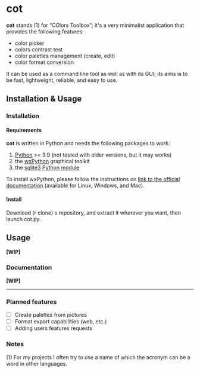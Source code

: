 # cot

**cot** stands (1) for “C*O*lors Toolbox”; it's a very minimalist application that provides the following features:

+ color picker
+ colors contrast test
+ color palettes management (create, edit)
+ color format conversion

It can be used as a command line tool as well as with its GUI; its aims is to be fast, lightweight, reliable, and easy to use.

## Installation & Usage

### Installation

#### Requirements

**cot** is written in Python and needs the following packages to work:

1. [Python](https://www.python.org/) >= 3.9 (not tested with older versions, but it may works)
2. the [wxPython](https://wxpython.org/ "Website of wxPython") graphical toolkit
3. the [sqlite3 Python module](https://docs.python.org/3/library/sqlite3.html "Official documentation")

To install wxPython, please follow the instructions on [link to the official documentation](https://wiki.wxpython.org/How%20to%20install%20wxPython "How to install wxPython (wiki.wxpython.org)") (available for Linux, Windows, and Mac).

#### Install

Download (r clone) s repository, and extract it wherever you want, then launch cot.py.

## Usage

**[WIP]**

### Documentation

**[WIP]**

-------

### Planned features

+ [ ] Create palettes from pictures
+ [ ] Format export capabilities (web, etc.)
+ [ ] Adding users features requests

### Notes

(1) For my projects I often try to use a name of which the acronym can be a word in other languages.
